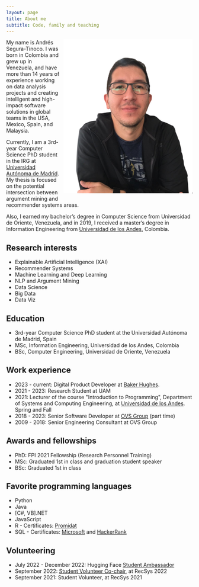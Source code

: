 ```yaml
---
layout: page
title: About me
subtitle: Code, family and teaching
---
```


<div>
    <img alt="Andrés Segura-Tinoco image" src="https://raw.githubusercontent.com/ansegura7/ansegura7.github.io/master/img/avatar-icon-ast.jpg" style="width:350px; float:right; margin-left:10px; margin-bottom:15px;" >
    <p>My name is Andrés Segura-Tinoco. I was born in Colombia and grew up in Venezuela, and have more than 14 years of experience working on data analysis projects and creating intelligent and high-impact software solutions in global teams in the USA, Mexico, Spain, and Malaysia.</p>
    <p>Currently, I am a 3rd-year Computer Science PhD student in the IRG at <a href="http://www.uam.es/EscuelaDoctorado/Programa-de-Doctorado-en-Ingenier%C3%ADa-Inform%C3%A1tica-/1446711329597.htm?language=en_GB&nDept=2&pid=1446711296967&pidDept=1446711297278" target="_blank">Universidad Autónoma de Madrid</a>. My thesis is focused on the potential intersection between argument mining and recommender systems areas.</p>
</div>

Also, I earned my bachelor’s degree in Computer Science from Universidad de Oriente, Venezuela, and in 2019, I received a master’s degree in Information Engineering from <a href="https://sistemas.uniandes.edu.co/es/mine" target="_blank">Universidad de los Andes</a>, Colombia.

## Research interests
- Explainable Artificial Intelligence (XAI)
- Recommender Systems
- Machine Learning and Deep Learning
- NLP and Argument Mining
- Data Science
- Big Data
- Data Viz

## Education
- 3rd-year Computer Science PhD student at the Universidad Autónoma de Madrid, Spain
- MSc, Information Engineering, Universidad de los Andes, Colombia
- BSc, Computer Engineering, Universidad de Oriente, Venezuela

## Work experience
- 2023 - current: Digital Product Developer at <a href="https://www.bakerhughes.com/" target="_blank">Baker Hughes</a>.
- 2021 - 2023: Research Student at UAM
- 2021: Lecturer of the course "Introduction to Programming", Department of Systems and Computing Engineering, at <a href="https://uniandes.edu.co/" target="_blank">Universidad de los Andes</a>. Spring and Fall
- 2018 - 2023: Senior Software Developer at <a href="http://ovsgroup.com/" target="_blank">OVS Group</a> (part time)
- 2009 - 2018: Senior Engineering Consultant at OVS Group

## Awards and fellowships
- PhD: FPI 2021 Fellowship (Research Personnel Training)
- MSc: Graduated 1st in class and graduation student speaker
- BSc: Graduated 1st in class

## Favorite programming languages
- Python
- Java
- \[C#, VB\].NET
- JavaScript
- R - Certificates: <a href="https://www.dropbox.com/s/fd02z2zn4qjaw0a/10.%20Diploma%20Final.pdf?dl=0" target="_blank">Promidat</a>
- SQL - Certificates: <a href="https://www.credly.com/badges/09061afa-4473-448b-826d-a12a4032a035/linked_in_profile" target="_blank">Microsoft</a> and <a href="https://www.hackerrank.com/certificates/93c0819ebb4e" target="_blank">HackerRank</a>

## Volunteering
- July 2022 - December 2022: Hugging Face <a href="https://huggingface.co/blog/ambassadors" target="_blank">Student Ambassador</a>
- September 2022: <a href="https://recsys.acm.org/recsys22/committees/" target="_blank">Student Volunteer Co-chair</a>, at RecSys 2022
- September 2021: Student Volunteer, at RecSys 2021
